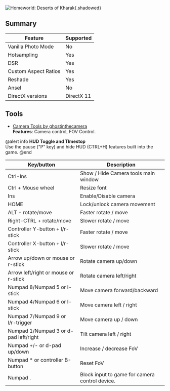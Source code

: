 ![Homeworld: Deserts of Kharak](Images\dok_header.png "Shot by Ghostinthecamera"){.shadowed}

## Summary

Feature | Supported
--|--
Vanilla Photo Mode | No
Hotsampling | Yes
DSR | Yes
Custom Aspect Ratios | Yes
Reshade | Yes
Ansel | No
DirectX versions | DirectX 11
 
## Tools

* [Camera Tools by ghostinthecamera](https://github.com/ghostinthecamera/IGCS-GITC)  
**Features**: Camera control, FOV Control.

@alert info
**HUD Toggle and TImestop**  
Use the pause ("P" key) and hide HUD (CTRL+H) features built into the game.
@end

Key/button | Description
--|--
Ctrl-Ins | Show / Hide Camera tools main window
Ctrl + Mouse wheel | Resize font
Ins | Enable/Disable camera
HOME | Lock/unlock camera movement
ALT + rotate/move | Faster rotate / move
Right-CTRL + rotate/move | Slower rotate / move
Controller Y-button + l/r-stick | Faster rotate / move
Controller X-button + l/r-stick | Slower rotate / move
Arrow up/down or mouse or r-stick | Rotate camera up/down
Arrow left/right or mouse or r-stick | Rotate camera left/right
Numpad 8/Numpad 5 or l-stick | Move camera forward/backward
Numpad 4/Numpad 6 or l-stick | Move camera left / right
Numpad 7/Numpad 9 or l/r-trigger | Move camera up / down
Numpad 1/Numpad 3 or d-pad left/right | Tilt camera left / right
Numpad +/- or d-pad up/down | Increase / decrease FoV
Numpad * or controller B-button | Reset FoV
Numpad . | Block input to game for camera control device.

